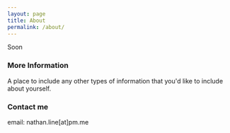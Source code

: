 ```yaml
---
layout: page
title: About
permalink: /about/
---
```


Soon

### More Information

A place to include any other types of information that you'd like to include about yourself.

### Contact me

email: nathan.line[at]pm.me
